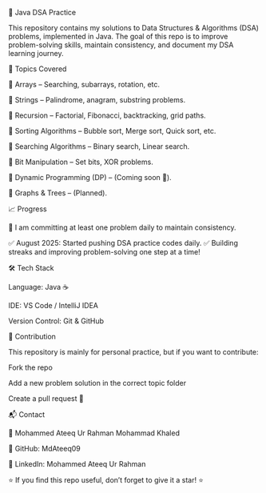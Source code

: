📘 Java DSA Practice

This repository contains my solutions to Data Structures & Algorithms (DSA) problems, implemented in Java.
The goal of this repo is to improve problem-solving skills, maintain consistency, and document my DSA learning journey.


🚀 Topics Covered

🔹 Arrays – Searching, subarrays, rotation, etc.

🔹 Strings – Palindrome, anagram, substring problems.

🔹 Recursion – Factorial, Fibonacci, backtracking, grid paths.

🔹 Sorting Algorithms – Bubble sort, Merge sort, Quick sort, etc.

🔹 Searching Algorithms – Binary search, Linear search.

🔹 Bit Manipulation – Set bits, XOR problems.

🔹 Dynamic Programming (DP) – (Coming soon 🚀).

🔹 Graphs & Trees – (Planned).



📈 Progress

📅 I am committing at least one problem daily to maintain consistency.

✅ August 2025: Started pushing DSA practice codes daily.
✅ Building streaks and improving problem-solving one step at a time!


🛠️ Tech Stack

Language: Java ☕

IDE: VS Code / IntelliJ IDEA

Version Control: Git & GitHub


🤝 Contribution

This repository is mainly for personal practice, but if you want to contribute:

Fork the repo

Add a new problem solution in the correct topic folder

Create a pull request 🚀


📬 Contact

👤 Mohammed Ateeq Ur Rahman Mohammad Khaled

🔗 GitHub: MdAteeq09

🔗 LinkedIn: Mohammed Ateeq Ur Rahman


⭐ If you find this repo useful, don’t forget to give it a star! ⭐
